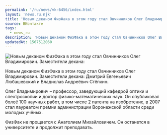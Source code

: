 ```yaml
---
permalink: '/ru/news/vk-6456/index.html'
layout: 'news.ru.njk'
title: 'Новым деканом ФизФака в этом году стал Овчинников Олег Владимирович'
source: ВКонтакте
tags:
  - news_ru
description: 'Новым деканом ФизФака в этом году стал Овчинников Олег Владимирович'
updatedAt: 1567512060
---
```

![Новым деканом ФизФака в этом году стал Овчинников Олег Владимирович. Заместители декана:](https://sun9-12.userapi.com/impf/c852032/v852032925/1b2dc9/letMwBe7qx0.jpg?size=320x372&quality=96&proxy=1&sign=05329a737690a7e7977c191f52fe2166&c_uniq_tag=BFVeW1ev4yhajzO0fEjRMBcKtI1dKnuCLmYBsNs2KGo&type=album)

Новым деканом ФизФака в этом году стал Овчинников Олег Владимирович. Заместители декана: Дмитрий Евгеньевич Любашевский и Владислав Андреёвич Стёпкин.

Олег Владимирович – профессор, заведующий кафедрой оптики и спектроскопии и доктор физико-математических наук. Он опубликовал болеё 100 научных работ, в том числе 2 патента на изобретение, в 2007 стал лауреатом премии администрации Воронежской области среди молодых учёных.

ФизФак не прощается с Анатолием Михайловичем. Он останется в университете и продолжит преподавать.
